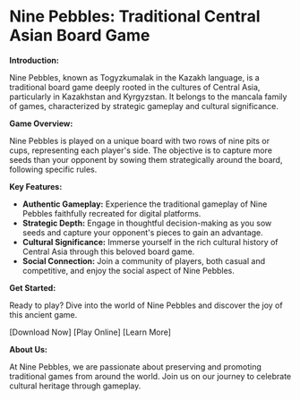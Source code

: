 # Nine Pebbles: Traditional Central Asian Board Game

**Introduction:**

Nine Pebbles, known as Togyzkumalak in the Kazakh language, is a traditional board game deeply rooted in the cultures of Central Asia, particularly in Kazakhstan and Kyrgyzstan. It belongs to the mancala family of games, characterized by strategic gameplay and cultural significance.

**Game Overview:**

Nine Pebbles is played on a unique board with two rows of nine pits or cups, representing each player's side. The objective is to capture more seeds than your opponent by sowing them strategically around the board, following specific rules.

**Key Features:**

- **Authentic Gameplay:** Experience the traditional gameplay of Nine Pebbles faithfully recreated for digital platforms.
- **Strategic Depth:** Engage in thoughtful decision-making as you sow seeds and capture your opponent's pieces to gain an advantage.
- **Cultural Significance:** Immerse yourself in the rich cultural history of Central Asia through this beloved board game.
- **Social Connection:** Join a community of players, both casual and competitive, and enjoy the social aspect of Nine Pebbles.

**Get Started:**

Ready to play? Dive into the world of Nine Pebbles and discover the joy of this ancient game.

[Download Now] [Play Online] [Learn More]

**About Us:**

At Nine Pebbles, we are passionate about preserving and promoting traditional games from around the world. Join us on our journey to celebrate cultural heritage through gameplay.
